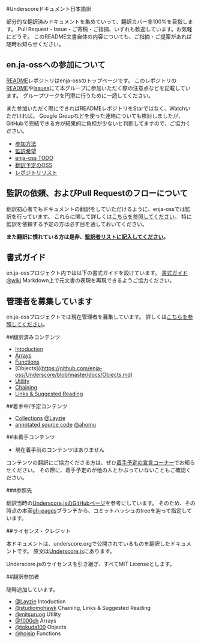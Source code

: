 #Underscoreドキュメント日本語訳

部分的な翻訳済みドキュメントを集めていって、翻訳カバー率100%を目指します。
Pull Request・Issue・ご寄稿・ご指摘、いずれも歓迎しています。お気軽にどうぞ。
このREADME文書自体の内容についても、ご指摘・ご提案があれば随時お知らせください。

## en.ja-ossへの参加について

[README](https://github.com/enja-oss/README)レポジトリはenja-ossのトップページです。
このレポジトリの[README](https://github.com/enja-oss/README/blob/master/readme.md)や[Issues](https://github.com/enja-oss/README/issues)にて本グループに参加いただく際の注意点などを記載しています。
グループワークを円滑に行うために一読してください。

また参加いただく際にできればREADMEレポジトリをStarではなく、Watchいただければ。
Google Groupなどを使った連絡についても検討しましたが、GitHubで完結できる方が結果的に負担が少ないと判断してますので、ご協力ください。

- [参加方法](https://github.com/enja-oss/README/blob/master/readme.md#%E5%8F%82%E5%8A%A0%E6%96%B9%E6%B3%95)
- [監訳希望](https://github.com/enja-oss/README/blob/master/readme.md#%E7%9B%A3%E8%A8%B3%E5%B8%8C%E6%9C%9B)
- [enja-oss TODO](https://github.com/enja-oss/README/blob/master/readme.md#enja-oss-todo)
- [翻訳予定のOSS](https://github.com/enja-oss/README/blob/master/readme.md#%E7%BF%BB%E8%A8%B3%E4%BA%88%E5%AE%9A%E3%81%AEoss)
- [レポジトリリスト](https://github.com/enja-oss/README/blob/master/readme.md#%E3%83%AC%E3%83%9D%E3%82%B8%E3%83%88%E3%83%AA%E3%83%AA%E3%82%B9%E3%83%88)

## 監訳の依頼、およびPull Requestのフローについて

翻訳初心者でもドキュメントの翻訳をしていただけるように、enja-ossでは監訳を行っています。
これらに関して詳しくは[こちらを参照してください](https://github.com/enja-oss/README/wiki/Review-and-Pull-Request-Flow)。
特に監訳を依頼する予定の方は必ず目を通しておいてください。

**また翻訳に慣れている方は是非、[監訳者リストに記入してください](https://github.com/enja-oss/README/issues/5)。**

## 書式ガイド

en.ja-ossプロジェクト内では以下の書式ガイドを設けています。
[書式ガイド@wiki](https://github.com/enja-oss/README/wiki/markdown-in-japanese)
Markdown上で元文書の表現を再現できるようご協力ください。

## 管理者を募集しています

en.ja-ossプロジェクトでは現在管理者を募集しています。
詳しくは[こちらを参照してください](https://github.com/enja-oss/README/issues/12)。

##翻訳済みコンテンツ

- [Intoduction](https://github.com/enja-oss/Underscore/blob/master/docs/Introduction.md)
- [Arrays](https://github.com/enja-oss/Underscore/blob/master/docs/Arrays.md)
- [Functions](https://github.com/enja-oss/Underscore/blob/master/docs/Functions.md)
- [Objects]((https://github.com/enja-oss/Underscore/blob/master/docs/Objects.md)
- [Utility](https://github.com/enja-oss/Underscore/blob/master/docs/Utility.md)
- [Chaining](https://github.com/enja-oss/Underscore/blob/master/docs/Chaining.md)
- [Links & Suggested Reading](https://github.com/enja-oss/Underscore/blob/master/docs/Links-and-Suggested-reading.md)

##着手中/予定コンテンツ

- [Collections](http://underscorejs.org/#collections) [@Layzie](https://github.com/Layzie)
- [annotated source code](http://underscorejs.org/docs/underscore.html) [@ahomu](https://github.com/ahomu)

##未着手コンテンツ

- 現在着手前のコンテンツはありません

コンテンツの翻訳にご協力くださる方は、ぜひ[着手予定の宣言コーナー](https://github.com/enja-oss/Underscore/issues/1)でお知らせください。
その際に、着手予定のが他の人とかぶっていないこともご確認ください。

###参照先

翻訳当時の[Underscore.jsのGitHubページ](http://underscorejs.org/)を参考にしています。
そのため、その時点の本家[gh-pages](https://github.com/documentcloud/underscore/tree/gh-pages)ブランチから、コミットハッシュのtreeを辿って指定しています。

##ライセンス・クレジット

本ドキュメントは、underscore.orgで公開されているものを翻訳したドキュメントです。
原文は[Underscore.js](http://underscorejs.org/ "Underscore.js")にあります。

Underscore.jsのライセンスを引き継ぎ、すべてMIT Licenseとします。

##翻訳参加者

随時追加しています。

- [@Layzie](https://github.com/Layzie) Intoduction
- [@studiomohawk](https://github.com/studiomohawk) Chaining, Links & Suggested Reading
- [@mitsuruog](https://github.com/mitsuruog) Utility
- [@1000ch](https://github.com/1000ch) Arrays
- [@tokuda109](https://github.com/tokuda109) Objects
- [@hoisjp](https://github.com/hoisjp) Functions
